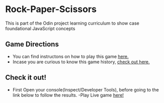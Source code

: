 # Rock-Paper-Scissors
This is part of the Odin project learning curriculum to show case foundational JavaScript concepts

## Game Directions
- You can find instructons on how to play this game [here.](https://www.youtube.com/watch?v=ND4fd6yScBM)
- Incase you are curious to know this game history, [check out here.](https://en.wikipedia.org/wiki/Rock_paper_scissors)

## Check it out!
- First Open your console(Inspect/Developer Tools), before going to the link below to follow the results.
-Play Live game [here!](https://wodpachua.github.io/Rock-Paper-Scissors/)